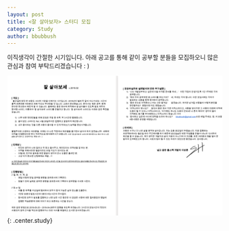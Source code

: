 ```yaml
---
layout: post
title: <잘 살아보자> 스터디 모집
category: Study
author: bbubbush
---
```

이직생각이 간절한 시기입니다. 아래 공고를 통해 같이 공부할 분들을 모집하오니 많은 관심과 참여 부탁드리겠습니다 : )

![잘살아보자스터디](/assets/img/etc/2019-02-22_Study.png){: .center.study}






